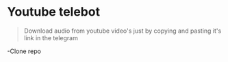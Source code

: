 # Youtube telebot 

> Download audio from youtube video's just by copying and pasting it's link in the telegram

-Clone repo
